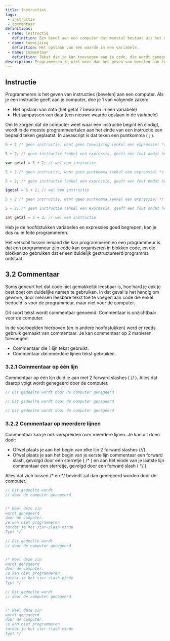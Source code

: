 ```yaml
---
title: Instructies
tags: 
 - instructie
 - commentaar
definitions:
 - name: instructie
   definition: Een bevel aan een computer dat meestal bestaat uit het opslaan of aanpassen van data.
 - name: toewijzing
   definition: Het opslaan van een waarde in een variabele.
 - name: commentaar
   definition: Tekst die je kan toevoegen aan je code, die wordt genegeerd door de computer. Dit kan gebruikt worden om wat extra uitleg te geven aan moeilijke code.
description: Programmeren is niet meer dan het geven van bevelen aan een computer. Zo'n bevel heet een instructie.
---
```


## Instructie

Programmeren is het geven van instructies (bevelen) aan een computer. Als je een instructie geeft aan je computer, doe je 1 van volgende zaken:
 - Het opslaan van data (het getal 7 bewaren in een variabele)
 - Het aanpassen van data (een nieuwe waarde opslaan in de variabele)

Om te zorgen dat de computer weet waar een instructie begint en eindigt, wordt in de meeste programmeertalen aan het einde van een instructie een bepaald teken geplaatst. In Javascript is dat teken een puntkomma ( ; ).

```javascript
5 + 2 /* geen instructie, want geen toewijzing (enkel een expressie) */

5 + 2; /* geen instructie (enkel een expressie, geeft een fout omdat het resultaat van de expressie niet wordt opgeslagen) */

var getal = 5 + 2; // wel een instructie
```
```php
5 + 2 /* geen instructie, want geen puntkomma (enkel een expressie) */

5 + 2; /* geen instructie (enkel een expressie, geeft een fout omdat het resultaat van de expressie niet wordt opgeslagen) */

$getal = 5 + 2; // wel een instructie
```
```csharp
5 + 2 /* geen instructie, want geen puntkomma (enkel een expressie) */

5 + 2; /* geen instructie (enkel een expressie, geeft een fout omdat het resultaat van de expressie niet wordt opgeslagen) */

int getal = 5 + 2; // wel een instructie
```

Heb je de hoofdstukken variabelen en expressies goed begrepen, kan je dus nu in feite programmeren.

Het verschil tussen iemand die kan programmeren en een programmeur is dat een programmeur zijn code kan organiseren in blokken code, en die blokken zo gebruiken dat er een duidelijk gestructureerd programma ontstaat.

## 3.2 Commentaar

Soms gebeurt het dat code niet gemakkelijk leesbaar is, hoe hard je ook je best doet om duidelijke namen te gebruiken. In dat geval is het handig om gewone, door mensen leesbare tekst toe te voegen aan code die enkel bedoeld is voor de programmeur, maar niet voor de computer. 

Dit soort tekst wordt commentaar genoemd. Commentaar is onzichtbaar voor de computer.

In de voorbeelden hierboven (en in andere hoofdstukken) werd er reeds gebruik gemaakt van commentaar. 
Je kan commentaar op 2 manieren toevoegen:
 - Commentaar die 1 lijn tekst gebruikt.
 - Commentaar die meerdere lijnen tekst gebruiken.
 
### 3.2.1 Commentaar op één lijn
Commentaar op één lijn duid je aan met 2 forward slashes ( // ). Alles dat daarop volgt wordt genegeerd door de computer.

```javascript
// Dit gedeelte wordt door de computer genegeerd
```
```php
// Dit gedeelte wordt door de computer genegeerd
```
```csharp
// Dit gedeelte wordt door de computer genegeerd
```

### 3.2.2 Commentaar op meerdere lijnen
Commentaar kan je ook verspreiden over meerdere lijnen.
Je kan dit doen door:
 - Ofwel plaats je aan het begin van elke lijn 2 forward slashes (//).
 - Ofwel plaats je aan het begin van je eerste lijn commentaar een forward slash, gevolgd door een sterretje ( /* ) en aan het einde van je laatste lijn commentaar een sterretje, gevolgd door een forward slash ( */ ).

Alles dat zich tussen /* en */ bevindt zal dan genegeerd worden door de computer.

```javascript
// Dit gedeelte wordt
// door de computer genegeerd


/* Heel deze zin
wordt genegeerd
door de computer.
Je kan niet programmeren
totdat je het ster-slash einde
Typt */
```
```php
// Dit gedeelte wordt
// door de computer genegeerd


/* Heel deze zin
wordt genegeerd
door de computer.
Je kan niet programmeren
totdat je het ster-slash einde
Typt */
```
```csharp
// Dit gedeelte wordt
// door de computer genegeerd


/* Heel deze zin
wordt genegeerd
door de computer.
Je kan niet programmeren
totdat je het ster-slash einde
Typt */
```
